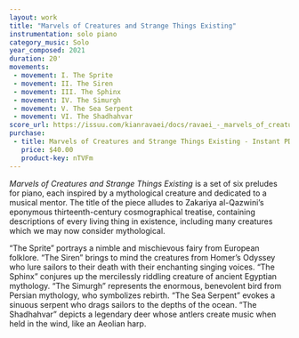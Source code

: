 ```yaml
---
layout: work
title: "Marvels of Creatures and Strange Things Existing"
instrumentation: solo piano
category_music: Solo
year_composed: 2021
duration: 20'
movements:
 - movement: I. The Sprite
 - movement: II. The Siren
 - movement: III. The Sphinx
 - movement: IV. The Simurgh
 - movement: V. The Sea Serpent
 - movement: VI. The Shadhahvar
score_url: https://issuu.com/kianravaei/docs/ravaei_-_marvels_of_creatures_and_strange_things_e
purchase:
 - title: Marvels of Creatures and Strange Things Existing - Instant PDF Download (9 x 12)
   price: $40.00
   product-key: nTVFm
---
```


<i>Marvels of Creatures and Strange Things Existing</i> is a set of six preludes for piano, each inspired by a mythological creature and dedicated to a musical mentor. The title of the piece alludes to Zakariya al-Qazwini’s eponymous thirteenth-century cosmographical treatise, containing descriptions of every living thing in existence, including many creatures which we may now consider mythological.

“The Sprite” portrays a nimble and mischievous fairy from European folklore. “The Siren” brings to mind the creatures from Homer’s Odyssey who lure sailors to their death with their enchanting singing voices. “The Sphinx” conjures up the mercilessly riddling creature of ancient Egyptian mythology. “The Simurgh” represents the enormous, benevolent bird from Persian mythology, who symbolizes rebirth. “The Sea Serpent” evokes a sinuous serpent who drags sailors to the depths of the ocean. “The Shadhahvar” depicts a legendary deer whose antlers create music when held in the wind, like an Aeolian harp.